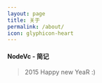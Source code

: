 ```yaml
---
layout: page
title: 关于
permalink: /about/
icon: glyphicon-heart
---
```

#### NodeVc - 简记
> 2015 Happy new YeaR :)